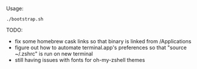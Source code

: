 Usage:

```
./bootstrap.sh
```

TODO:

- fix some homebrew cask links so that binary is linked from /Applications
- figure out how to automate terminal.app's preferences so that "source ~/.zshrc" is run on new terminal
- still having issues with fonts for oh-my-zshell themes
